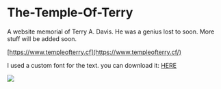 # The-Temple-Of-Terry

A website memorial of Terry A. Davis. He was a genius lost to soon.
More stuff will be added soon.

[https://www.templeofterry.cf](https://www.templeofterry.cf/)

I used a custom font for the text. you can download it: [HERE](https://www.mediafire.com/file/pf6y0unzigg1hf7/templeos_font.ttf/file)

![](https://www.templeofterry.cf/img/TempleOS.png)
